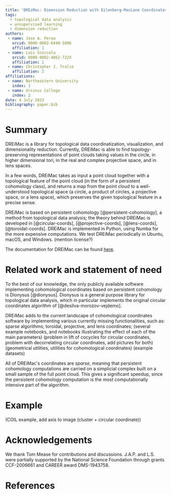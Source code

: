 ```yaml
---
title: 'DREiMac: Dimension Reduction with Eilenberg-MacLane Coordinates'
tags:
  - topological data analysis
  - unsupervised learning
  - dimension reduction
authors:
 - name: Jose A. Perea
   orcid: 0000-0002-6440-5096
   affiliation: 1
 - name: Luis Scoccola 
   orcid: 0000-0002-4862-722X
   affiliation: 1
 - name: Christopher J. Tralie
   affiliation: 2
affiliations:
 - name: Northeastern University
   index: 1
 - name: Ursinus College
   index: 2
date: 4 July 2023
bibliography: paper.bib
---
```


# Summary

DREiMac is a library for topological data coordinatization, visualization, and dimensionality reduction.
Currently, DREiMac is able to find topology-preserving representations of point clouds taking values in the circle, in higher dimensional tori, in the real and complex projective space, and in lens spaces.

In a few words, DREiMac takes as input a point cloud together with a topological feature of the point cloud (in the form of a persistent cohomology class), and returns a map from the point cloud to a well-understood topological space (a circle, a product of circles, a projective space, or a lens space), which preserves the given topological feature in a precise sense.

DREiMac is based on persistent cohomology [@persistent-cohomology], a method from topological data analysis; the theory behind DREiMac is developed in
[@circular-coords],
[@projective-coords],
[@lens-coords],
[@toroidal-coords].
DREiMac is implemented in Python, using Numba for the more expensive computations.
We test DREiMac periodically in Ubuntu, macOS, and Windows.
(mention license?)

The documentation for DREiMac can be found [here](https://scikit-tda.org/DREiMac/index.html).


# Related work and statement of need

To the best of our knowledge, the only publicly available software implementing cohomological coordinates based on persistent cohomology is Dionysus [@dionysus].
Dionysus is a general purpose library for topological data analysis, which in particular implements the original circular coordinates algorithm of [@desilva-morozov-vejdemo].

DREiMac adds to the current landscape of cohomological coordinates software by implementing various currently missing functionalities, such as:
sparse algorithms;
toroidal, projective, and lens coordinates; 
(several example notebooks, and notebooks illustrating the effect of each of the main parameters)
(problem in lift of cocycles for circular coordinates, problem with decorrelating circular coordinates, add pictures for both)
(geometrical utilities, utilities for cohomological coordinates)
(example datasets)

All of DREiMac's coordinates are _sparse_, meaning that persistent cohomology computations are carried on a simplicial complex built on a small sample of the full point cloud.
This gives a significant speedup, since the persistent cohomology computation is the most computationally intensive part of the algorithm.

# Example

(COIL example, add axis to image (cluster + circular coordinate))

# Acknowledgements

We thank Tom Mease for contributions and discussions.
J.A.P. and L.S. were partially supported by the National Science Foundation through grants CCF-2006661
and CAREER award DMS-1943758.


# References
